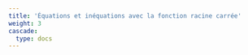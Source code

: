 ```yaml
---
title: 'Équations et inéquations avec la fonction racine carrée'
weight: 3
cascade:
  type: docs
---
```

